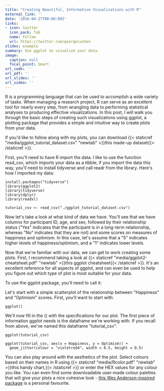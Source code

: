 ```yaml
---
title: "Creating Beautiful, Informative Visualizations with R"
external_link: ''
date: '2016-04-27T00:00:00Z'
links:
- icon: twitter
  icon_pack: fab
  name: Follow
  url: https://twitter.com/georgecushen
slides: example
summary: Use ggplot to visualize your data.
image:
  caption: null
  focal_point: Smart
url_code: ''
url_pdf: ''
url_slides: ''
url_video: ''
---
```


R is a programming language that can be used to accomplish a wide variety of tasks. When managing a research project, R can serve as an excellent tool for nearly every step, from wrangling data to performing statistical analyses to producing effective visualizations. In this post, I will walk you through the basic steps of creating such visualizations using ggplot, a plotting package that provides a simple and intuitive way to create plots from your data.

If you'd like to follow along with my plots, you can download {{< staticref "media/ggplot_tutorial_dataset.csv" "newtab" >}}this made-up dataset{{< /staticref >}}.

First, you'll need to have R import the data. I like to use the function read_csv, which imports your data as a tibble; if you import the data this way, you'll need to install tidyverse and call readr from the library. Here's how I imported my data: 
```{r}
install.packages("tidyverse")
library(ggplot2)
library(tidyverse)
library(dplyr)
library(readxl)

tutorial_csv <- read_csv("./ggplot_tutorial_dataset.csv")
```
Now let's take a look at what kind of data we have. You'll see that we have columns for participant ID, age, and sex, followed by their relationship status ("Yes" indicates that the participant is in a long-term relationship, whereas "No" indicates that they are not) and some scores on measures of happiness and optimism. In this case, let's assume that a "5" indicates higher levels of happiness/optimism, and a "1" indicates lower levels. 

Now that we're familiar with our data, we can get to work creating some plots. First, I recommend taking a look at {{< staticref "media/ggplot2-cheatsheet.pdf" "newtab" >}}this ggplot cheatsheet{{< /staticref >}}. It's an excellent reference for all aspects of ggplot, and can even be used to help you figure out which type of plot is most suitable for your data.

To use the ggplot package, you'll need to call it: 


Let's start with a simple scatterplot of the relationship between "Happiness" and "Optimism" scores. First, you'll want to start with:
```{r}
ggplot()
```
We'll now fill in the () with the specifications for our plot. The first piece of information ggplot needs is the dataframe we're working with. If you recall from above, we've named this dataframe "tutorial_csv". 

```{r}
ggplot(tutorial_csv)
```


```{r}
ggplot(tutorial_csv, aes(x = Happiness, y = Optimism)) +
  geom_jitter(colour = "violetred4", width = 0.5, height = 0.5)
```
You can also play around with the aesthetics of the plot. Select colours based on their names in R using {{< staticref "media/Rcolor.pdf" "newtab" >}}this handy chart,{{< /staticref >}} or enter the HEX values for any colour you like. You can even find some downloadable user-made colour palettes that will give your plots a nice cohesive look - [this Wes Anderson-inspired package](https://github.com/karthik/wesanderson) is a personal favourite. 




